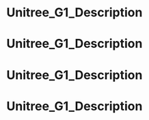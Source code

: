 # Unitree_G1_Description
# Unitree_G1_Description
# Unitree_G1_Description
# Unitree_G1_Description
